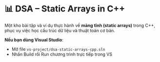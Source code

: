 # 📊 DSA – Static Arrays in C++

Một kho bài tập và ví dụ thực hành về **mảng tĩnh (static arrays)** trong C++, phục vụ việc học cấu trúc dữ liệu và thuật toán cơ bản.

**Nếu bạn dùng Visual Studio**:
  - Mở file `vs-project/dsa-static-arrays-cpp.sln`
  - Nhấn Build rồi Run chương trình trực tiếp trong VS
